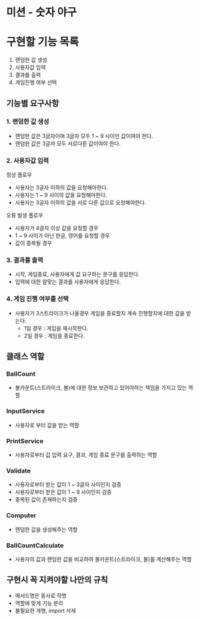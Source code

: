 # 미션 - 숫자 야구

# 구현할 기능 목록

1. 랜덤한 값 생성
2. 사용자값 입력
3. 결과를 출력
4. 게임진행 여부 선택

## 기능별 요구사항

### 1. 랜덤한  값 생성

- 랜덤한 값은 3글자이며 3글자 모두 1 ~ 9 사이인 값이여야 한다.
- 랜덤한 값은 3글자 모두 서로다른 값이여야 한다.

### 2. 사용자값 입력

정상 플로우

- 사용자는 3글자 이하의 값을 요청해야한다.
- 사용자는 1 ~ 9 사이의 값을 요청해야한다.
- 사용자는 3글자 이하의 값을 서로 다른 값으로 요청해야한다.

오류 발생 플로우

- 사용자가 4글자 이상 값을 요청할 경우
- 1 ~ 9 사이가 아닌 한글, 영어를 요청할 경우
- 값이 중복될 경우

### 3. 결과를 출력

- 시작, 게임종료, 사용자에게 값 요구하는 문구를 응답한다.
- 입력에 대한  알맞는 결과를 사용자에게 응답한다.

### 4. 게임 진행 여부를 선택

- 사용자가 3스트라이크가 나올경우 게임을 종료할지 계속 진행할지에 대한 값을 받는다.
    - 1일 경우 : 게임을 재시작한다.
    - 2일 경우 : 게임을 종료한다.


## 클래스 역할

### BallCount
- 볼카운트(스트라이크, 볼)에 대한 정보 보관하고 있어야하는 책임을 가지고 있는 역할 

### InputService

- 사용자로 부터 값을 받는 역할

### PrintService

- 사용자로부터 값 입력 요구, 결과, 게임 종료 문구를 출력하는 역할

### Validate

- 사용자로부터 받는 값이 1 ~ 3글자 사이인지 검증
- 사용자로부터 받은 값이 1 ~ 9 사이인지 검증
- 중복된 값이 존재하는지 검증

### Computer

- 랜덤한 값을 생성해주는 역할

### BallCountCalculate

- 사용자의 값과 랜덤한 값을 비교하여 볼카운트(스트라이크, 볼)를 계산해주는 역할


## 구현시 꼭 지켜야할 나만의 규칙

- 메서드명은 동사로 작명
- 역할에 맞게 기능 분리
- 불필요한 개행, import 삭제